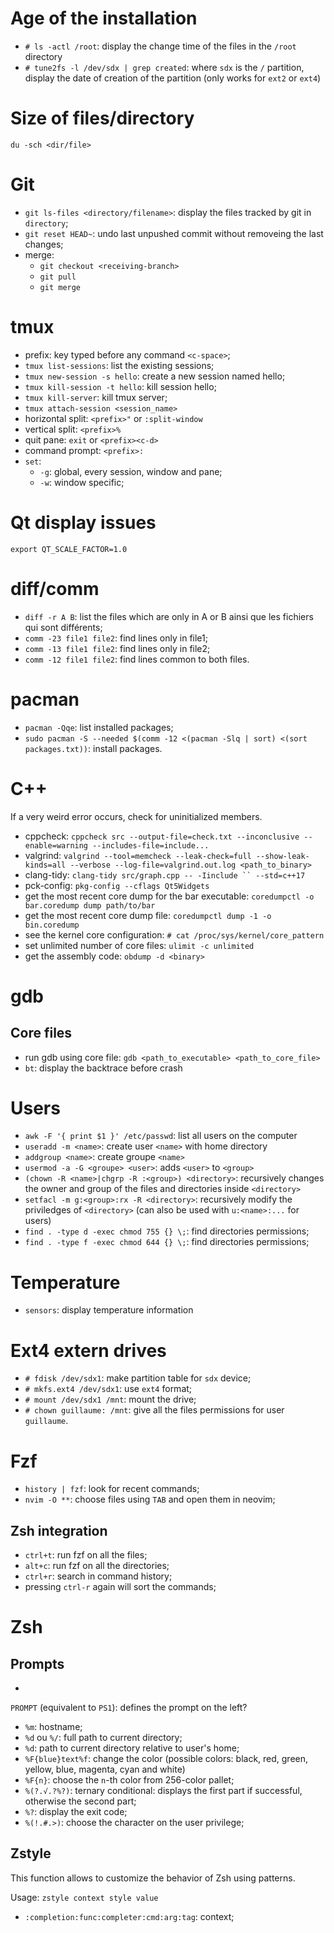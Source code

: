 # Age of the installation

* `# ls -actl /root`: display the change time of the files in the `/root` directory
* `# tune2fs -l /dev/sdx | grep created`: where `sdx` is the `/` partition, display the date of creation of the partition (only works for `ext2` or `ext4`)

# Size of files/directory

`du -sch <dir/file>`

# Git

* `git ls-files <directory/filename>`: display the files tracked by git in `directory`;
* `git reset HEAD~`: undo last unpushed commit without removeing the last changes;
* merge:
	* `git checkout <receiving-branch>`
	* `git pull`
	* `git merge`

# tmux

* prefix: key typed before any command `<c-space>`;
* `tmux list-sessions`: list the existing sessions;
* `tmux new-session -s hello`: create a new session named hello;
* `tmux kill-session -t hello`: kill session hello;
* `tmux kill-server`: kill tmux server;
* `tmux attach-session <session_name>`
* horizontal split: `<prefix>"` or `:split-window`
* vertical split: `<prefix>%`
* quit pane: `exit` or `<prefix><c-d>`
* command prompt: `<prefix>:`
* `set`:
	* `-g`: global, every session, window and pane;
	* `-w`: window specific;

# Qt display issues

`export QT_SCALE_FACTOR=1.0`

# diff/comm

* `diff -r A B`: list the files which are only in A or B ainsi que les fichiers qui sont différents;
* `comm -23 file1 file2`: find lines only in file1;
* `comm -13 file1 file2`: find lines only in file2;
* `comm -12 file1 file2`: find lines common to both files.

# pacman

* `pacman -Qqe`: list installed packages;
* `sudo pacman -S --needed $(comm -12 <(pacman -Slq | sort) <(sort packages.txt))`: install packages.

# C++

If a very weird error occurs, check for uninitialized members.

* cppcheck: `cppcheck src --output-file=check.txt --inconclusive --enable=warning --includes-file=include...`
* valgrind: `valgrind --tool=memcheck --leak-check=full --show-leak-kinds=all --verbose --log-file=valgrind.out.log <path_to_binary>`
* clang-tidy: `clang-tidy src/graph.cpp -- -Iinclude `` --std=c++17`
* pck-config: `pkg-config --cflags Qt5Widgets`
* get the most recent core dump for the bar executable: `coredumpctl -o bar.coredump dump path/to/bar`
* get the most recent core dump file: `coredumpctl dump -1 -o bin.coredump`
* see the kernel core configuration: `# cat /proc/sys/kernel/core_pattern`
* set unlimited number of core files: `ulimit -c unlimited`
* get the assembly code: `obdump -d <binary>`

# gdb

## Core files

* run gdb using core file: `gdb <path_to_executable> <path_to_core_file>`
* `bt`: display the backtrace before crash

# Users

* `awk -F '{ print $1 }' /etc/passwd`: list all users on the computer
* `useradd -m <name>`: create user `<name>` with home directory
* `addgroup <name>`: create groupe `<name>`
* `usermod -a -G <groupe> <user>`: adds `<user>` to `<group>`
* `(chown -R <name>|chgrp -R :<group>) <directory>`: recursively changes the owner and group of the files and directories inside `<directory>`
* `setfacl -m g:<group>:rx -R <directory>`: recursively modify the priviledges of `<directory>` (can also be used with `u:<name>:...` for users)
* `find . -type d -exec chmod 755 {} \;`: find directories permissions;
* `find . -type f -exec chmod 644 {} \;`: find directories permissions;

# Temperature

* `sensors`: display temperature information

# Ext4 extern drives

* `# fdisk /dev/sdx1`: make partition table for `sdx` device;
* `# mkfs.ext4 /dev/sdx1`: use `ext4` format;
* `# mount /dev/sdx1 /mnt`: mount the drive;
* `# chown guillaume: /mnt`: give all the files permissions for user `guillaume`.

# Fzf

* `history | fzf`: look for recent commands;
* `nvim -O **`: choose files using `TAB` and open them in neovim;

## Zsh integration

* `ctrl+t`: run fzf on all the files;
* `alt+c`: run fzf on all the directories;
* `ctrl+r`: search in command history;
* pressing `ctrl-r` again will sort the commands;

# Zsh

## Prompts

* [](https://scriptingosx.com/2019/07/moving-to-zsh-06-customizing-the-zsh-prompt/)

`PROMPT` (equivalent to `PS1`): defines the prompt on the left?
* `%m`: hostname;
* `%d` ou `%/`: full path to current directory;
* `%d`: path to current directory relative to user's home;
* `%F{blue}text%f`: change the color (possible colors: black, red, green,
	yellow, blue, magenta, cyan and white)
* `%F{n}`: choose the `n`-th color from 256-color pallet;
* `%(?.√.?%?)`: ternary conditional: displays the first part if successful,
	otherwise the second part;
* `%?`: display the exit code;
* `%(!.#.>)`: choose the character on the user privilege;

## Zstyle

This function allows to customize the behavior of Zsh using patterns.

Usage: `zstyle context style value`

* `:completion:func:completer:cmd:arg:tag`: context;
